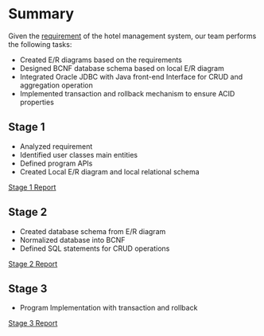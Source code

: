 # Summary
<p>Given the <a target="_blank" href="/narrative.pdf" >requirement</a> of the hotel management system, our team performs the following tasks:</p>

* Created E/R diagrams based on the requirements
* Designed BCNF database schema based on local E/R diagram
* Integrated Oracle JDBC with Java front-end Interface for CRUD and aggregation operation
* Implemented transaction and rollback mechanism to ensure ACID properties

## Stage 1
* Analyzed requirement
* Identified user classes main entities
* Defined program APIs
* Created Local E/R diagram and local relational schema 

<a target="_blank" href="/CSC440 Report1.pdf" >Stage 1 Report</a>

## Stage 2
* Created database schema from E/R diagram
* Normalized database into BCNF
* Defined SQL statements for CRUD operations

<a target="_blank" href="/CSC440 Report2.pdf" >Stage 2 Report</a>

## Stage 3
* Program Implementation with transaction and rollback

<a target="_blank" href="/CSC440 Report3.pdf" >Stage 3 Report</a>
